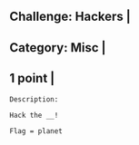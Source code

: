 Challenge: Hackers |
----------------------------------------
Category: Misc |
----------------------------------------
1 point |
----------------------------------------


```
Description:

Hack the __!
```
```
Flag = planet
```
